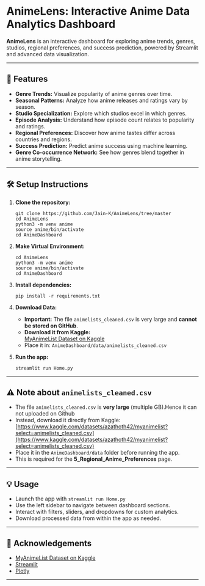 # AnimeLens: Interactive Anime Data Analytics Dashboard

**AnimeLens** is an interactive dashboard for exploring anime trends, genres, studios, regional preferences, and success prediction, powered by Streamlit and advanced data visualization.

---

## 🚀 Features

- **Genre Trends:** Visualize popularity of anime genres over time.
- **Seasonal Patterns:** Analyze how anime releases and ratings vary by season.
- **Studio Specialization:** Explore which studios excel in which genres.
- **Episode Analysis:** Understand how episode count relates to popularity and ratings.
- **Regional Preferences:** Discover how anime tastes differ across countries and regions.
- **Success Prediction:** Predict anime success using machine learning.
- **Genre Co-occurrence Network:** See how genres blend together in anime storytelling.

---

## 🛠️ Setup Instructions

1. **Clone the repository:**
    ```
    git clone https://github.com/Jain-K/AnimeLens/tree/master
    cd AnimeLens
    python3 -m venv anime
    source anime/bin/activate
    cd AnimeDashboard
    ```
2. **Make Virtual Environment:**
    ```
    cd AnimeLens
    python3 -m venv anime
    source anime/bin/activate
    cd AnimeDashboard
    ```

3. **Install dependencies:**
    ```
    pip install -r requirements.txt
    ```

4. **Download Data:**
      - **Important:** The file `animelists_cleaned.csv` is very large and **cannot be stored on GitHub**.
      - **Download it from Kaggle:**  
        [MyAnimeList Dataset on Kaggle](https://www.kaggle.com/datasets/azathoth42/myanimelist?select=animelists_cleaned.csv)
      - Place it in: `AnimeDashboard/data/animelists_cleaned.csv`

4. **Run the app:**
    ```
    streamlit run Home.py
    ```

---

## ⚠️ Note about `animelists_cleaned.csv`

- The file `animelists_cleaned.csv` is **very large** (multiple GB).Hence it can not uploaded on Github
- Instead, download it directly from Kaggle:  
  [https://www.kaggle.com/datasets/azathoth42/myanimelist?select=animelists_cleaned.csv](https://www.kaggle.com/datasets/azathoth42/myanimelist?select=animelists_cleaned.csv)
- Place it in the `AnimeDashboard/data` folder before running the app.
- This is required for the **5_Regional_Anime_Preferences** page.

---

## 💡 Usage

- Launch the app with `streamlit run Home.py`
- Use the left sidebar to navigate between dashboard sections.
- Interact with filters, sliders, and dropdowns for custom analytics.
- Download processed data from within the app as needed.

---

## 📢 Acknowledgements

- [MyAnimeList Dataset on Kaggle](https://www.kaggle.com/datasets/azathoth42/myanimelist)
- [Streamlit](https://streamlit.io/)
- [Plotly](https://plotly.com/python/)

---


